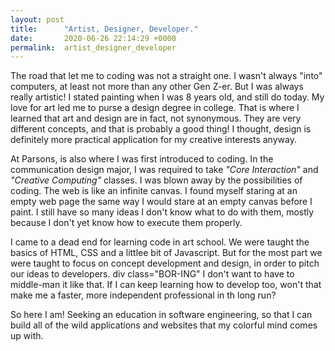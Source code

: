 ```yaml
---
layout: post
title:      "Artist, Designer, Developer."
date:       2020-06-26 22:14:29 +0000
permalink:  artist_designer_developer
---
```



The road that let me to coding was not a straight one. I wasn't always "into" computers, at least not more than any other Gen Z-er. But I was always really artistic! I stated painting when I was 8 years old, and still do today. My love for art led me to purse a design degree in college. That is where I learned that art and design are in fact, not synonymous. They are very different concepts, and that is probably a good thing! I thought, design is definitely more practical application for my creative interests anyway. 

At Parsons, is also where I was first introduced to coding. In the communication design major, I was required to take *"Core Interaction"* and *"Creative Computing"* classes. I was blown away by the possibilities of coding. The web is like an infinite canvas. I found myself staring at an empty web page the same way I would stare at an empty canvas before I paint. I still have so many ideas I don't know what to do with them, mostly because I don't yet know how to execute them properly. 

I came to a dead end for learning code in art school. We were taught the basics of HTML, CSS and a littlee bit of Javascript. But for the most part we were taught to focus on concept development and design, in order to pitch our ideas to developers. div class="BOR-ING" I don't want to have to middle-man it like that. If I can keep learning how to develop too, won't that make me a faster, more independent professional in th long run?

So here I am! Seeking an education in software engineering, so that I can build all of the wild applications and websites that my colorful mind comes up with. 
